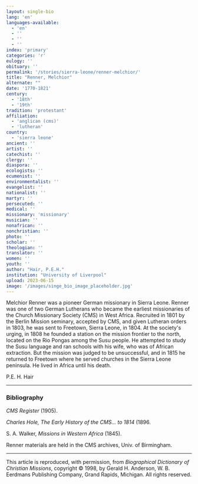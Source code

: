 ```yaml
---
layout: single-bio
lang: 'en'
languages-available:
  - 'en'
  - ''
  - ''
  - ''
index: 'primary'
categories: 'r'
eulogy: ''
obituary: ''
permalink: '/stories/sierra-leone/renner-melchior/'
title: "Renner, Melchior"
alternate: ""
date: '1770-1821'
century:
  - '18th'
  - '19th'
tradition: 'protestant'
affiliation:
  - 'anglican (cms)'
  - 'lutheran'
country:
  - 'sierra leone'
ancient: ''
artist: ''
catechist: ''
clergy: ''
diaspora: ''
ecologists: ''
ecumenist: ''
environmentalist: ''
evangelist: ''
nationalist: ''
martyr: ''
persecuted: ''
medical: ''
missionary: 'missionary'
musician: ''
nonafrican: ''
nonchristian: ''
photo: ''
scholar: ''
theologian: ''
translator: ''
women: ''
youth: ''
author: "Hair, P.E.H."
institution: "University of Liverpool"
upload: 2023-06-15
image: '/images/singe_bio_image_placeholder.jpg'
---
```


Melchior Renner was a pioneer German missionary in Sierra Leone. Renner was one of two German Lutherans who became the earliest missionaries of the Church Missionary Society (CMS) in West Africa. Recruited in 1801 by the Berlin Mission seminary, accepted by CMS, and given Lutheran orders in 1803, he was sent to Freetown, Sierra Leone, in 1804. At the society's urging, in 1808 he founded a station on the mission frontier to the north, located on the Rio Pongas among the Susu people. He attempted to study the Susu language and ran schools with his wife, who was of African extraction. But the mission was judged to be unsuccessful, and in 1815 he returned to Freetown where he served churches in the Sierra Leone peninsula. He lived in Africa until his death.

P.E. H. Hair

---

### Bibliography

*CMS Register* (1905).

*Charles Hole, The Early History of the CMS... to 1814* (1896.

S. A. Walker, *Missions in Western Africa* (1845).

Renner materials are held in the CMS archives, Univ. of Birmingham.

---

This article is reproduced, with permission, from *Biographical Dictionary of Christian Missions*, copyright © 1998, by Gerald H. Anderson, W. B. Eerdmans Publishing Company, Grand Rapids, Michigan. All rights reserved.
